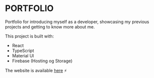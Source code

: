 # PORTFOLIO

Portfolio for introducing myself as a developer, showcasing my previous projects and getting to know more about me. 

This project is built with:

- React
- TypeScript
- Material UI
- Firebase (Hosting og Storage)

The website is available [here](https://MartinJohannesNilsen.no) :zap:
